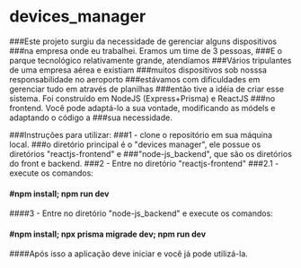 # devices_manager

###Este projeto surgiu da necessidade de gerenciar alguns dispositivos
###na empresa onde eu trabalhei. Eramos um time de 3 pessoas,
###E o parque tecnológico relativamente grande, atendíamos
###Vários tripulantes de uma empresa aérea e existiam
###muitos dispositivos sob nosssa responsabilidade no aeroporto
###estávamos com dificuldades em gerenciar tudo em através de planilhas
###então tive a idéia de criar esse sistema. Foi construído em NodeJS (Express+Prisma) e ReactJS ###no frontend. Você pode adaptá-lo a sua vontade, modificando as módels e adaptando o código a ###sua necessidade.

###Instruções para utilizar:
###1 - clone o repositório em sua máquina local.
###o diretório principal é o "devices manager", ele possue os diretórios "reactjs-frontend" e ###"node-js_backend", que são os diretórios do front e backend.
###2 - Entre no diretório "reactjs-frontend"
###2.1 - execute os comandos:

#### #npm install; npm run dev

####3 - Entre no diretório "node-js_backend" e execute os comandos:

#### #npm install; npx prisma migrade dev; npm run dev

####Após isso a aplicação deve iniciar e você já pode utilizá-la.
